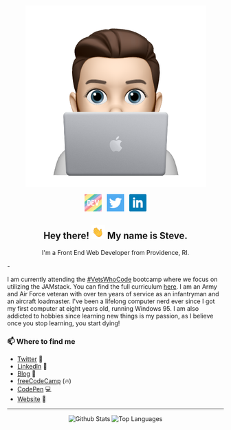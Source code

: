 <p align="center">
<img src="./images/1.png" alt="Memoji Icon"></p>

<p align='center'>
<a href="https://dev.to/sa_lamoureux"><img height="40" src="./images/dev.png" alt="dev.to icon"></a>&nbsp;&nbsp;
<a href="https://twitter.com/sa_lamoureux"><img height="40" src="./images/twitter.png" alt="twitter icon"></a>&nbsp;&nbsp;
<a href="https://www.linkedin.com/in/steven-lamoureux/"><img height="40" src="./images/linkedin.png" alt="linkedin icon"></a>
</p>

<h2 align="center">Hey there! <img src="./images/waving_hand.gif" width="32px"> My name is Steve.</h2>
<p align="center">I'm a Front End Web Developer from Providence, RI.</p>
- <p>I am currently attending the <a href="https://vetswhocode.io" target="_blank">#VetsWhoCode</a> bootcamp where we focus on utilizing the JAMstack. You can find the full curriculum <a href="https://github.com/Vets-Who-Code/Curriculum" target="_blank">here</a>. I am an Army and Air Force veteran with over ten years of service as an infantryman and an aircraft loadmaster. I've been a lifelong computer nerd ever since I got my first computer at eight years old, running Windows 95. I am also addicted to hobbies since learning new things is my passion, as I believe once you stop learning, you start dying!</p>
<p>

### 📫 Where to find me
- [Twitter](https://twitter.com/sa_lamoureux) 🐤
- [LinkedIn](https://linkedin.com/in/steven-lamoureux) 💼
- [Blog](https://dev.to/sa_lamoureux) 📝
- [freeCodeCamp](https://www.freecodecamp.org/slamoureux) (🔥)
- [CodePen](https://www.codepen.io/s-lamoureux/) 💻
- [Website](https://www.wheresteve.codes) 🔗

<hr>
<p align="center">
<img src="https://github-readme-stats.vercel.app/api?username=slamoureux&show_icons=true&count_private=true&theme=buefy" height="200px" alt="Github Stats"/>
<img src = "https://github-readme-stats.vercel.app/api/top-langs/?username=slamoureux&langs_count=3&theme=buefy" height="200px" alt="Top Languages"/>
</p>
